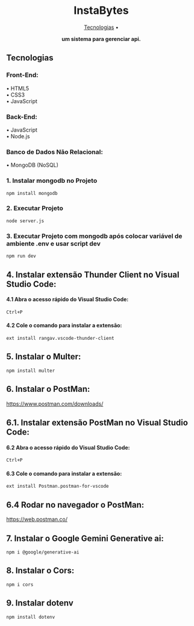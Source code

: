 <h1 align="center" style="font-weight: bold;">InstaBytes</h1>

<p align="center">
 <a href="#technologies">Tecnologias</a> •
</p>

<p align="center">
    <b>
	um sistema para gerenciar api.
    </b>
</p>

<h2 id="technologies">Tecnologias</h2>

<h3 id="technologies">Front-End:</h3>
• HTML5<br>
• CSS3<br>
• JavaScript<br>


<h3 id="technologies">Back-End:</h3>
• JavaScript<br>
• Node.js<br>

<h3 id="technologies">Banco de Dados Não Relacional:</h3>
• MongoDB (NoSQL)


### 1. Instalar mongodb no Projeto

```
npm install mongodb
```

### 2. Executar Projeto

```
node server.js
```

### 3. Executar Projeto com mongodb após colocar variável de ambiente .env e usar script dev
```
npm run dev
```

## 4. Instalar extensão Thunder Client no Visual Studio Code:

#### 4.1 Abra o acesso rápido do Visual Studio Code:
```
Ctrl+P
```
#### 4.2 Cole o comando para instalar a extensão:
```
ext install rangav.vscode-thunder-client
```

## 5. Instalar o Multer:
```
npm install multer
```

## 6. Instalar o PostMan:
https://www.postman.com/downloads/

## 6.1. Instalar extensão PostMan no Visual Studio Code:

#### 6.2 Abra o acesso rápido do Visual Studio Code:
```
Ctrl+P
```
#### 6.3 Cole o comando para instalar a extensão:
```
ext install Postman.postman-for-vscode
```

## 6.4 Rodar no navegador o PostMan:
https://web.postman.co/

## 7. Instalar o Google Gemini Generative ai:
```
npm i @google/generative-ai
```

## 8. Instalar o Cors:
```
npm i cors
```

## 9. Instalar dotenv
```
npm install dotenv
```